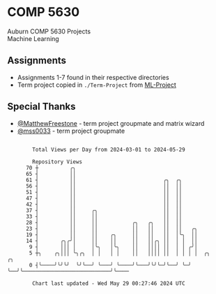 # COMP 5630
Auburn COMP 5630 Projects  
Machine Learning

## Assignments
- Assignments 1-7 found in their respective directories
- Term project copied in `./Term-Project` from [ML-Project](https://github.com/wumphlett/ML-Project)

## Special Thanks
- [@MatthewFreestone](https://github.com/MatthewFreestone) - term project groupmate and matrix wizard
- [@mss0033](https://github.com/mss0033) - term project groupmate

```

        Total Views per Day from 2024-03-01 to 2024-05-29

        Repository Views
      70 ┼          ╭╮
      65 ┤          ││
      61 ┤          ││                            ╭╮  ╭╮
      56 ┤          ││                            ││  ││
      51 ┤          ││                            ││  ││
      47 ┤          ││                            ││  ││
      42 ┤          ││                            ││  ││
      37 ┤          ││     ╭╮                     ││  ││
      33 ┤          ││     ││                     ││  ││
      28 ┤          ││     ││           ╭╮   ╭╮   ││  ││
      23 ┤          ││     ││           ││   ││   ││  ││   ╭╮
      19 ┤          ││     ││    ╭╮     ││   ││   ││  │╰╮  ││
      14 ┤       ╭╮╭╯│     ││    ││     ││   ││╭╮ ││  │ │  ││
       9 ┤       │││ │     │╰╮   │╰╮    ││   ││││ ││  │ │ ╭╯│
       5 ┼╮    ╭╮│││ ╰╮╭╮  │ │   │ │    ││   ││││ ││  │ │ │ │  ╭╮                            ╭╮
       0 ┤╰────╯╰╯╰╯  ╰╯╰──╯ ╰───╯ ╰────╯╰───╯╰╯╰─╯╰──╯ ╰─╯ ╰──╯╰────────────────────────────╯╰────

        Chart last updated - Wed May 29 00:27:46 2024 UTC
        
```
